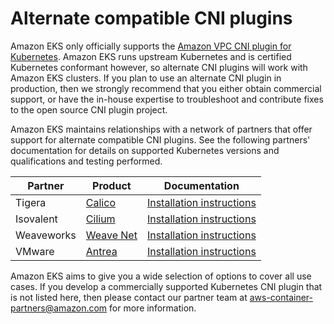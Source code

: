 # Alternate compatible CNI plugins<a name="alternate-cni-plugins"></a>

Amazon EKS only officially supports the [Amazon VPC CNI plugin for Kubernetes](pod-networking.md)\. Amazon EKS runs upstream Kubernetes and is certified Kubernetes conformant however, so alternate CNI plugins will work with Amazon EKS clusters\. If you plan to use an alternate CNI plugin in production, then we strongly recommend that you either obtain commercial support, or have the in\-house expertise to troubleshoot and contribute fixes to the open source CNI plugin project\.

Amazon EKS maintains relationships with a network of partners that offer support for alternate compatible CNI plugins\. See the following partners' documentation for details on supported Kubernetes versions and qualifications and testing performed\.


| Partner | Product | Documentation | 
| --- | --- | --- | 
| Tigera | [ Calico](https://www.tigera.io/partners/aws/) | [Installation instructions](https://docs.projectcalico.org/getting-started/kubernetes/managed-public-cloud/eks) | 
| Isovalent | [Cilium](https://cilium.io/contact-us-eks/) | [Installation instructions](https://docs.cilium.io/en/v1.9/gettingstarted/k8s-install-eks/) | 
| Weaveworks | [Weave Net](https://www.weave.works/contact/) | [Installation instructions](https://www.weave.works/docs/net/latest/kubernetes/kube-addon/#-installing-on-eks) | 
| VMware | [Antrea](https://antrea.io/) | [Installation instructions](https://antrea.io/docs/main/docs/eks-installation) | 

Amazon EKS aims to give you a wide selection of options to cover all use cases\. If you develop a commercially supported Kubernetes CNI plugin that is not listed here, then please contact our partner team at [aws\-container\-partners@amazon\.com](mailto:aws-container-partners@amazon.com) for more information\.